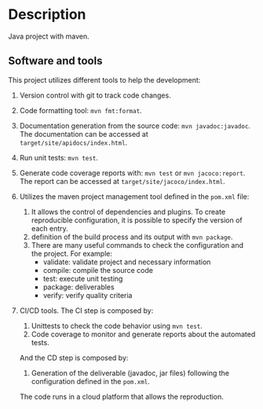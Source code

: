 # Description
Java project with maven.


## Software and tools
This project utilizes different tools to help the development:

1. Version control with git to track code changes.
1. Code formatting tool: `mvn fmt:format`.
1. Documentation generation from the source code: `mvn javadoc:javadoc`. The documentation can be accessed at `target/site/apidocs/index.html`.
1. Run unit tests: `mvn test`.
1. Generate code coverage reports with: `mvn test` or `mvn jacoco:report`. The report can be accessed at `target/site/jacoco/index.html`.
1. Utilizes the maven project management tool defined in the `pom.xml` file:
    1. It allows the control of dependencies and plugins. To create reproducible configuration, it is possible to specify the version of each entry.
    1. definition of the build process and its output with `mvn package`.
    1. There are many useful commands to check the configuration and the project. For example:
        - validate: validate project and necessary information
        - compile: compile the source code
        - test: execute unit testing
        - package: deliverables
        - verify: verify quality criteria

1. CI/CD tools. The CI step is composed by:
    1. Unittests to check the code behavior using `mvn test`.
    1. Code coverage to monitor and generate reports about the automated tests.

    And the CD step is composed by:
    1. Generation of the deliverable (javadoc, jar files) following the configuration defined in the `pom.xml`.

    The code runs in a cloud platform that allows the reproduction.
